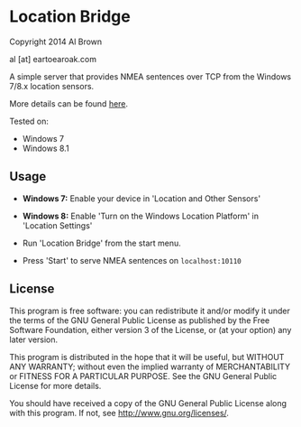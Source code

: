 # Location Bridge #

Copyright 2014 Al Brown

al [at] eartoearoak.com


 A simple server that provides NMEA sentences over TCP from the
 Windows 7/8.x location sensors.

More details can be found [here](http://eartoearoak.com/software/location-bridge).

Tested on:

- Windows 7
- Windows 8.1

## Usage ##

 - **Windows 7:**
Enable your device in 'Location and Other Sensors'

 - **Windows 8:**
Enable 'Turn on the Windows Location Platform' in 'Location Settings'

- Run 'Location Bridge' from the start menu.

- Press 'Start' to serve NMEA sentences on `localhost:10110`

## License ##

This program is free software: you can redistribute it and/or modify
it under the terms of the GNU General Public License as published by
the Free Software Foundation, either version 3 of the License, or
(at your option) any later version.

This program is distributed in the hope that it will be useful,
but WITHOUT ANY WARRANTY; without even the implied warranty of
MERCHANTABILITY or FITNESS FOR A PARTICULAR PURPOSE.  See the
GNU General Public License for more details.

You should have received a copy of the GNU General Public License
along with this program.  If not, see <http://www.gnu.org/licenses/>.
